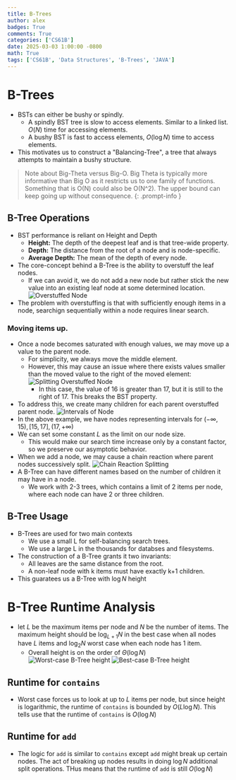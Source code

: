 ```yaml
---
title: B-Trees
author: alex
badges: True
comments: True
categories: ['CS61B']
date: 2025-03-03 1:00:00 -0800
math: True
tags: ['CS61B', 'Data Structures', 'B-Trees', 'JAVA']
---
```


# B-Trees
- BSTs can either be bushy or spindly.
  - A spindly BST tree is slow to access elements. Similar to a linked list. $O(N)$ time for accessing elements.
  - A bushy BST is fast to access elements, $O(\log N)$ time to access elements.
- This motivates us to construct a "Balancing-Tree", a tree that always attempts to maintain a bushy structure.
> Note about Big-Theta versus Big-O. Big Theta is typically more informative than Big O as it restricts us to one family of functions. Something that is O(N) could also be O(N^2). The upper bound can keep going up without consequence.
{: .prompt-info }

## B-Tree Operations
- BST performance is reliant on Height and Depth
  - **Height:** The depth of the deepest leaf and is that tree-wide property.
  - **Depth:** The distance from the root of a node and is node-specific.
  - **Average Depth:** The mean of the depth of every node.
- The core-concept behind a B-Tree is the ability to overstuff the leaf nodes.
  - If we can avoid it, we do not add a new node but rather stick the new value into an existing leaf node at some determined location.
![Overstuffed Node](https://cs61b-2.gitbook.io/~gitbook/image?url=https%3A%2F%2F2316889115-files.gitbook.io%2F%7E%2Ffiles%2Fv0%2Fb%2Fgitbook-x-prod.appspot.com%2Fo%2Fspaces%252FCLYj7ccqvV6l4Pt9R0w5%252Fuploads%252FettoJbVEr2tWqbpmWL5q%252Fimage.png%3Falt%3Dmedia%26token%3D159dd972-1b10-4436-bc27-f3b4ac505d40&width=768&dpr=2&quality=100&sign=5673c8fa&sv=2)
- The problem with overstuffing is that with sufficiently enough items in a node, searchign sequentially within a node requires linear search.

### Moving items up.
- Once a node becomes saturated with enough values, we may move up a value to the parent node.
  - For simplicity, we always move the middle element.
  - However, this may cause an issue where there exists values smaller than the moved value to the right of the moved element:
![Splitting Overstuffed Node](https://cs61b-2.gitbook.io/~gitbook/image?url=https%3A%2F%2F2316889115-files.gitbook.io%2F%7E%2Ffiles%2Fv0%2Fb%2Fgitbook-x-prod.appspot.com%2Fo%2Fspaces%252FCLYj7ccqvV6l4Pt9R0w5%252Fuploads%252FYxIpM5WqTqOTjXJza7cQ%252Fimage.png%3Falt%3Dmedia%26token%3Da38bf577-a65b-41f9-a095-aab39460d238&width=768&dpr=2&quality=100&sign=b2566fc7&sv=2)
    - In this case, the value of 16 is greater than 17, but it is still to the right of 17. This breaks the BST property.
- To address this, we create many children for each parent overstuffed parent node.
![Intervals of Node](https://cs61b-2.gitbook.io/~gitbook/image?url=https%3A%2F%2F2316889115-files.gitbook.io%2F%7E%2Ffiles%2Fv0%2Fb%2Fgitbook-x-prod.appspot.com%2Fo%2Fspaces%252FCLYj7ccqvV6l4Pt9R0w5%252Fuploads%252Fbmsg7q6fJKkDRQOmMxLK%252Fimage.png%3Falt%3Dmedia%26token%3D1c015945-4e3f-436b-8eef-0e5e1308ceae&width=768&dpr=2&quality=100&sign=de129d56&sv=2) 
- In the above example, we have nodes representing intervals for $(-\infty, 15), [15,17], (17, +\infty)$
- We can set some constant $L$ as the limit on our node size.
  - This would make our search time increase only by a constant factor, so we preserve our asymptotic behavior.
- When we add a node, we may cause a chain reaction where parent nodes successively split.
![Chain Reaction Splitting](https://cs61b-2.gitbook.io/~gitbook/image?url=https%3A%2F%2F2316889115-files.gitbook.io%2F%7E%2Ffiles%2Fv0%2Fb%2Fgitbook-x-prod.appspot.com%2Fo%2Fspaces%252FCLYj7ccqvV6l4Pt9R0w5%252Fuploads%252F7FCDjQTVpQpUAPUHOZpF%252Fimage.png%3Falt%3Dmedia%26token%3D7ad9d434-9bb0-4830-a3d7-4ebb914b6811&width=768&dpr=2&quality=100&sign=91a72618&sv=2)
- A B-Tree can have different names based on the number of children it may have in a node.
  - We work with 2-3 trees, which contains a limit of 2 items per node, where each node can have 2 or three children.

## B-Tree Usage
- B-Trees are used for two main contexts
  - We use a small L for self-balancing search trees.
  - We use a large L in the thousands for databses and filesystems.
- The construction of a B-Tree grants it two invariants:
  - All leaves are the same distance from the root.
  - A non-leaf node with k items must have exactly k+1 children.
- This guaratees us a B-Tree with $\log N$ height
# B-Tree Runtime Analysis
- let $L$ be the maximum items per node and $N$ be the number of items. The maximum height should be $\log_{L+1} N$ in the best case when all nodes have $L$ items and $\log_{2}N$ worst case when each node has 1 item.
  - Overall height is on the order of $\Theta (\log N)$
![Worst-case B-Tree height](https://cs61b-2.gitbook.io/~gitbook/image?url=https%3A%2F%2F2316889115-files.gitbook.io%2F%7E%2Ffiles%2Fv0%2Fb%2Fgitbook-x-prod.appspot.com%2Fo%2Fspaces%252FCLYj7ccqvV6l4Pt9R0w5%252Fuploads%252F91Ssy8VWI5VfprxVcNfN%252Fimage.png%3Falt%3Dmedia%26token%3D03341862-d55b-47ea-a81a-e336b61db3d9&width=768&dpr=2&quality=100&sign=a6a783f8&sv=2)
![Best-case B-Tree height](https://cs61b-2.gitbook.io/~gitbook/image?url=https%3A%2F%2F2316889115-files.gitbook.io%2F%7E%2Ffiles%2Fv0%2Fb%2Fgitbook-x-prod.appspot.com%2Fo%2Fspaces%252FCLYj7ccqvV6l4Pt9R0w5%252Fuploads%252FIz1soxD54sJkbIdVc1UM%252Fimage.png%3Falt%3Dmedia%26token%3D679b97ea-fa1d-47ee-9de6-cf576e309223&width=768&dpr=2&quality=100&sign=174637f2&sv=2)
## Runtime for `contains`
- Worst case forces us to look at up to $L$ items per node, but since height is logarithmic, the runtime of `contains` is bounded by $O(L \log N)$. This tells use that the runtime of `contains` is $O(\log N)$ 
## Runtime for `add`
- The logic for `add` is similar to `contains` except `add` might break up certain nodes. The act of breaking up nodes results in doing $\log N$  additional split operations. THus means that the runtime of `add` is still $O(\log N)$

